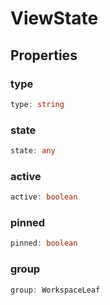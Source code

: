# ViewState

## Properties

### type

```ts
type: string
```

### state

```ts
state: any
```

### active

```ts
active: boolean
```

### pinned

```ts
pinned: boolean
```

### group

```ts
group: WorkspaceLeaf
```
